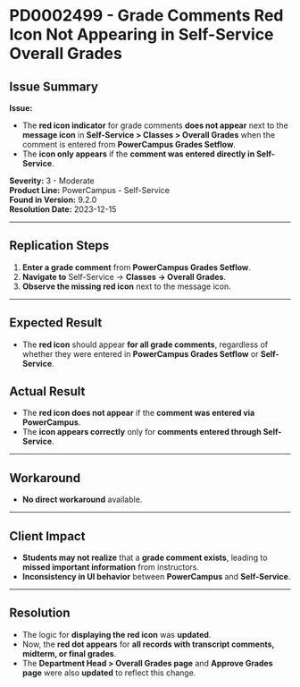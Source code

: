 # PD0002499 - Grade Comments Red Icon Not Appearing in Self-Service Overall Grades

## Issue Summary
**Issue:**  
- The **red icon indicator** for grade comments **does not appear** next to the **message icon** in **Self-Service > Classes > Overall Grades** when the comment is entered from **PowerCampus Grades Setflow**.
- The **icon only appears** if the **comment was entered directly in Self-Service**.

**Severity:** 3 - Moderate  
**Product Line:** PowerCampus - Self-Service  
**Found in Version:** 9.2.0  
**Resolution Date:** 2023-12-15  

---

## Replication Steps
1. **Enter a grade comment** from **PowerCampus Grades Setflow**.
2. **Navigate to** Self-Service → **Classes → Overall Grades**.
3. **Observe the missing red icon** next to the message icon.

---

## Expected Result
- The **red icon** should appear **for all grade comments**, regardless of whether they were entered in **PowerCampus Grades Setflow** or **Self-Service**.

## Actual Result
- The **red icon does not appear** if the **comment was entered via PowerCampus**.
- The **icon appears correctly** only for **comments entered through Self-Service**.

---

## Workaround
- **No direct workaround** available.

---

## Client Impact
- **Students may not realize** that a **grade comment exists**, leading to **missed important information** from instructors.
- **Inconsistency in UI behavior** between **PowerCampus** and **Self-Service**.

---

## Resolution
- The logic for **displaying the red icon** was **updated**.
- Now, the **red dot appears** for **all records with transcript comments, midterm, or final grades**.
- The **Department Head > Overall Grades page** and **Approve Grades page** were also **updated** to reflect this change.
